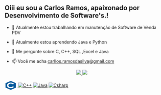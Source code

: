 ##  Oiii eu sou a Carlos Ramos, apaixonado por Desenvolvimento de Software's.!

- 🔭 Atualmente estou trabalhando em manutenção de Software de Venda PDV

- 🌱 Atualmente estou aprendendo Java e Python

- 💬 Me pergunte sobre C, C++, SQL ,Excel e Java

- 📫 Você me acha carllos.ramosdasilva@gmail.com 

<div align="center">
  <a href="https://github.com/Carllos1/Carllos1">
  <img height="180em" src="https://github-readme-stats.vercel.app/api?username=Carllos1&show_icons=true&theme=drak&include_all_commits=true&  count_private=true"/>
  <img height="180em" src="https://github-readme-stats.vercel.app/api/top-langs/?username=Carllos1&layout=compact&langs_count=7&theme=drak"/>
</div>

<div style="display: inline_block"><br>
  <img align="center" alt="C" height="30" width="40" src="https://raw.githubusercontent.com/devicons/devicon/master/icons/c/c-plain.svg">
  <img align="center" alt="C++" height="30" width="40" src="https://raw.githubusercontent.com/devicons/devicon/master/icons/C++/C++-plain.svg">
  <img align="center" alt="Java" height="30" width="40" src="https://raw.githubusercontent.com/devicons/devicon/master/icons/java-original.svg">
  <img align="center" alt="Csharp" height="30" width="40" src="https://raw.githubusercontent.com/devicons/devicon/master/icons/csharp/csharp-original .svg">
</div>

  ##
  <!---
  ![ Animação de cobra ](https://github.com/Carllos1/Carllos1/blob/output/github-contribution-grid-snake.svg)
 
</div>
<!---
<h1 align="center">Oi👋, Eu sou Carlos Eduardo da Silva Ramos</h1>
<h3 align="center">Apaixonado por Desenvolvimento de Software's.</h3>

- 🔭 Atualmente estou trabalhando em manutenção de Software de Venda PDV

- 🌱 Atualmente estou aprendendo Java e Python

- 💬 Me pergunte sobre C, C++, SQL ,Excel e Java

- 📫 Você me acha carllos.ramosdasilva@gmail.com 

- 📄 Formado em Sistema da Informação. [https://www.linkedin.com/in/carlos-eduardo-da-silva-ramos-b42795115/](https://www.linkedin.com/in/carlos-eduardo-da-silva-ramos-b42795115 /)

<h3 align="left">Conecte-se comigo:</h3>
<p align="left">
<a href="https://linkedin.com/in/https://www.linkedin.com/in/carlos-eduardo-da-silva-ramos-b42795115/" target="blank"><img align= "center" src="https://raw.githubusercontent.com/rahuldkjain/github-profile-readme-generator/master/src/images/icons/Social/linked-in-alt.svg" alt="https:/ /www.linkedin.com/in/carlos-eduardo-da-silva-ramos-b42795115/" height="30" width="40" /></a>
</p>

<h3 align="left"> Idiomas e ferramentas:</h3>
<p align="left"> <a href="https://www.cprogramming.com/" target="_blank" rel="noreferrer"> <img src="https://raw.githubusercontent.com/ devicons/devicon/master/icons/c/c-original.svg" alt="c" width="40" height="40"/> </a> <a href="https://www.w3schools. com/cpp/" target="_blank" rel="noreferrer"> <img src="https://raw.githubusercontent.com/devicons/devicon/master/icons/cplusplus/cplusplus-original.svg" alt=" cplusplus" width="40" height="40"/> </a> <a href="https://www.docker.com/" target="_blank" rel="noreferrer"> <img src=" https://raw.githubusercontent.com/devicons/devicon/master/icons/docker/docker-original-wordmark.svg" alt="docker" width="40" height="40"/> </a> <a href ="https://www.java.com" target="_blank" rel="noreferrer"> <img src="https://raw.githubusercontent.com/devicons/devicon/master/icons/java/java- original.svg" alt="java" width="40" height="40"/> </a> <a href="https://www.linux.org/" target="_blank" rel="noreferrer "> <img src="https://raw.githubusercontent.com/devicons/devicon/master/icons/linux/linux-original.svg" alt="linux" width="40" height="40"/> </a><a href="https://www.microsoft.com/en-us/sql-server" target="_blank" rel="noreferrer"> <img src="https://www.svgrepo.com/show /303229/microsoft-sql-server-logo.svg" alt="mssql" width="40" height="40"/> </a> <a href="https://nodejs.org" target=" _blank" rel="noreferrer"> <img src="https://raw.githubusercontent.com/devicons/devicon/master/icons/nodejs/nodejs-original-wordmark.svg" alt="nodejs" width="40 " height="40"/> </a> <a href="https://www.oracle.com/" target="_blank" rel="noreferrer"> <img src="https://raw. githubusercontent.com/devicons/devicon/master/icons/oracle/oracle-original.svg" alt="oracle" width="40" height="40"/> </a> <a href="https://www. postgresql.org" target="_blank" rel="noreferrer"> <img src="https://raw.githubusercontent.com/devicons/devicon/master/icons/postgresql/postgresql-original-wordmark.svg" alt= "postgresql" width="40" height="40"/> </a> <a href="https://www.python.org" target="_blank" rel="noreferrer"> <img src=" https://raw.githubusercontent.com/devicons/devicon/master/icons/python/python-original.svg" alt="python" width="40" height="40"/> </a><a href="https://www.selenium.dev" target="_blank" rel="noreferrer"> <img src="https://raw.githubusercontent.com/detain/svg-logos/780f25886640cef088af994181646db2f6b1a3f8/svg /selenium-logo.svg" alt="selenium" width="40" height="40"/> </a> </p>

<p><img align="center" src="https://github-readme-stats.vercel.app/api/top-langs?username=carllos1&show_icons=true&locale=en&layout=compact" alt="carllos1" /> </p>


- 👋 Hi, I’m @Carllos1
- 👀 I’m interested in ...
- 🌱 I’m currently learning ...
- 💞️ I’m looking to collaborate on ...
- 📫 How to reach me ...


Carllos1/Carllos1 is a ✨ special ✨ repository because its `README.md` (this file) appears on your GitHub profile.
You can click the Preview link to take a look at your changes.
--->
